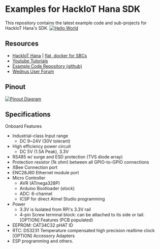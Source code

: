 Examples for HackIoT Hana SDK
=============================
This repository contains the latest example code and sub-projects for HackIoT Hana's SDK.
[![Hello World](https://img.youtube.com/vi/hEUzvTp2jGs/0.jpg)](https://www.youtube.com/watch?v=hEUzvTp2jGs)


Resources
---------
- [HackIoT Hana](http://flat.wednus.com/built-for-flat) | [flat, docker for SBCs](http://flat.wednus.com) 
- [Youtube Tutorials](https://www.youtube.com/playlist?list=PLZUCEVEg3M0zYlqqQph_oWH438ZeypqRk)
- [Example Code Repository (github)](https://github.com/wednus/hana)
- [Wednus User Forum](https://groups.google.com/d/forum/goflat)


Pinout
------
[![Pinout Diagram](http://flat.wednus.com/_/rsrc/1549090245745/built-for-flat/hana/HackIoT%20Hana%20-%20Pinout%20Diagram.png)](http://flat.wednus.com/built-for-flat/hana)


Specifications
--------------
Onboard Features
- Industrial-class Input range
  - DC 9~24V (30V tolerant)
- High efficiency power circuit
  - DC 5V (1.5A Peak), 3.3V
- RS485 w/ surge and ESD protection (TVS diode array)
- Protection resistor (1k ohm) between all GPIO-to-GPIO connections
- XBee Connection port
- ENC28J60 Ethernet module port
- Micro Controller
  - AVR (ATmega328P)
  - Arduino Bootloader (stock)
  - ADC: 6-channel
  - ICSP for direct Atmel Studio programming
- Power
  - 3.3V is Isolated from RPi's 3.3V rail
  - 4-pin Screw terminal block: can be attached to its side or tail.
[OPTION] Features (PCB populated)
- EEPROM: CAT34C32 pHAT ID
- RTC: DS3231 Temperature compensated high precision realtime clock
[OPTION] Accessory Adapters
- ESP programming and others.